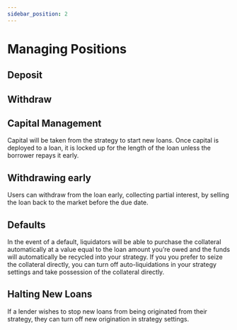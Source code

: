 ```yaml
---
sidebar_position: 2
---
```


# Managing Positions

## Deposit

## Withdraw

## Capital Management
Capital will be taken from the strategy to start new loans. Once capital is deployed to a loan, it is locked up for the length of the loan unless the borrower repays it early.

## Withdrawing early
Users can withdraw from the loan early, collecting partial interest, by selling the loan back to the market before the due date.

## Defaults
In the event of a default, liquidators will be able to purchase the collateral automatically at a value equal to the loan amount you’re owed and the funds will automatically be recycled into your strategy. If you you prefer to seize the collateral directly, you can turn off auto-liquidations in your strategy settings and take possession of the collateral directly.

## Halting New Loans
If a lender wishes to stop new loans from being originated from their strategy, they can turn off new origination in strategy settings.


